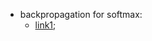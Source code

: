 
- backpropagation for softmax: 
    - [link1](https://eli.thegreenplace.net/2016/the-softmax-function-and-its-derivative/);